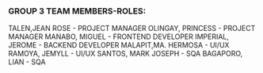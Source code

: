 ### GROUP 3 TEAM MEMBERS-ROLES:

TALEN,JEAN ROSE     - PROJECT MANAGER
OLINGAY, PRINCESS   - PROJECT MANAGER
MANABO, MIGUEL      - FRONTEND DEVELOPER
IMPERIAL, JEROME    - BACKEND DEVELOPER
MALAPIT,MA. HERMOSA - UI/UX
RAMOYA, JEMYLL      - UI/UX
SANTOS, MARK JOSEPH - SQA
BAGAPORO, LIAN      - SQA